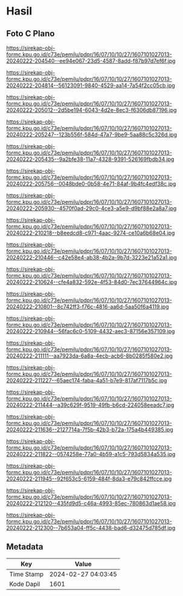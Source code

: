 # Hasil

## Foto C Plano

https://sirekap-obj-formc.kpu.go.id/c73e/pemilu/pdpr/16/07/10/10/27/1607101027013-20240222-204540--ee94e067-23d5-4587-8add-f87b97d7ef6f.jpg

https://sirekap-obj-formc.kpu.go.id/c73e/pemilu/pdpr/16/07/10/10/27/1607101027013-20240222-204814--56123091-9840-4529-aa14-7a54f2cc05cb.jpg

https://sirekap-obj-formc.kpu.go.id/c73e/pemilu/pdpr/16/07/10/10/27/1607101027013-20240222-205012--2d5be194-6043-4d2e-8ec3-f6306db87196.jpg

https://sirekap-obj-formc.kpu.go.id/c73e/pemilu/pdpr/16/07/10/10/27/1607101027013-20240222-205247--123b556f-584d-47a7-9be9-5aa88c5c326d.jpg

https://sirekap-obj-formc.kpu.go.id/c73e/pemilu/pdpr/16/07/10/10/27/1607101027013-20240222-205435--9a2bfe38-11a7-4328-9391-526169fbdb34.jpg

https://sirekap-obj-formc.kpu.go.id/c73e/pemilu/pdpr/16/07/10/10/27/1607101027013-20240222-205756--0048bde0-0b58-4e71-84af-9b4fc4edf38c.jpg

https://sirekap-obj-formc.kpu.go.id/c73e/pemilu/pdpr/16/07/10/10/27/1607101027013-20240222-205930--4570f0ad-29c0-4ce3-a5e9-d9bf88e2a8a7.jpg

https://sirekap-obj-formc.kpu.go.id/c73e/pemilu/pdpr/16/07/10/10/27/1607101027013-20240222-210218--b8eedcd8-c971-4aac-9274-ce10a6b68e04.jpg

https://sirekap-obj-formc.kpu.go.id/c73e/pemilu/pdpr/16/07/10/10/27/1607101027013-20240222-210446--c42e58e4-ab38-4b2a-9b7d-3223e21a52a1.jpg

https://sirekap-obj-formc.kpu.go.id/c73e/pemilu/pdpr/16/07/10/10/27/1607101027013-20240222-210624--cfe4a832-592e-4f53-84d0-7ec37644964c.jpg

https://sirekap-obj-formc.kpu.go.id/c73e/pemilu/pdpr/16/07/10/10/27/1607101027013-20240222-210801--8c742ff3-f76c-4816-aa6d-5aa50f6a4119.jpg

https://sirekap-obj-formc.kpu.go.id/c73e/pemilu/pdpr/16/07/10/10/27/1607101027013-20240222-210944--56fac6c0-5109-4432-aec3-87156e357109.jpg

https://sirekap-obj-formc.kpu.go.id/c73e/pemilu/pdpr/16/07/10/10/27/1607101027013-20240222-211111--aa7923da-6a8a-4ecb-acb6-8b0285f580e2.jpg

https://sirekap-obj-formc.kpu.go.id/c73e/pemilu/pdpr/16/07/10/10/27/1607101027013-20240222-211227--65aec174-faba-4a51-b7e9-817af7117b5c.jpg

https://sirekap-obj-formc.kpu.go.id/c73e/pemilu/pdpr/16/07/10/10/27/1607101027013-20240222-211444--a39c629f-9519-49fb-b6cd-224058eeadc7.jpg

https://sirekap-obj-formc.kpu.go.id/c73e/pemilu/pdpr/16/07/10/10/27/1607101027013-20240222-211636--2127714a-7f5b-42b3-b72a-175a4b449385.jpg

https://sirekap-obj-formc.kpu.go.id/c73e/pemilu/pdpr/16/07/10/10/27/1607101027013-20240222-211822--0574258e-77a0-4b59-a1c5-793d5834a535.jpg

https://sirekap-obj-formc.kpu.go.id/c73e/pemilu/pdpr/16/07/10/10/27/1607101027013-20240222-211945--92f653c5-6159-484f-8da3-e79c842ffcce.jpg

https://sirekap-obj-formc.kpu.go.id/c73e/pemilu/pdpr/16/07/10/10/27/1607101027013-20240222-212120--435fd9d5-c46a-4993-85ec-780863d1ae58.jpg

https://sirekap-obj-formc.kpu.go.id/c73e/pemilu/pdpr/16/07/10/10/27/1607101027013-20240222-212300--7b653a04-ff5c-4438-bad6-d32475d785df.jpg


## Metadata

| Key        | Value               |
| ---------- | ------------------- |
| Time Stamp | 2024-02-27 04:03:45 |
| Kode Dapil | 1601                |



